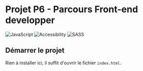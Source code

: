 # Projet P6 - Parcours Front-end developper
![JavaScript](https://img.shields.io/badge/Language-JS-yellow)
![Accessibility](https://img.shields.io/badge/Uses-Accessibility-yellow)
![SASS](https://img.shields.io/badge/Style-SASS-ff69b4)

## Démarrer le projet

Rien à installer ici, il suffit d'ouvrir le fichier `index.html`.

